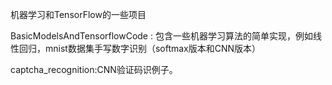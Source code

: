 机器学习和TensorFlow的一些项目

BasicModelsAndTensorflowCode : 包含一些机器学习算法的简单实现，例如线性回归，mnist数据集手写数字识别（softmax版本和CNN版本）

captcha_recognition:CNN验证码识例子。
